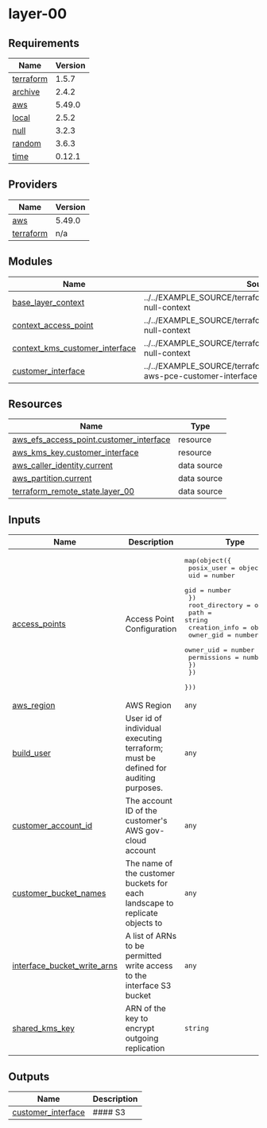 # layer-00

<!-- BEGINNING OF PRE-COMMIT-TERRAFORM DOCS HOOK -->
## Requirements

| Name | Version |
|------|---------|
| <a name="requirement_terraform"></a> [terraform](#requirement\_terraform) | 1.5.7 |
| <a name="requirement_archive"></a> [archive](#requirement\_archive) | 2.4.2 |
| <a name="requirement_aws"></a> [aws](#requirement\_aws) | 5.49.0 |
| <a name="requirement_local"></a> [local](#requirement\_local) | 2.5.2 |
| <a name="requirement_null"></a> [null](#requirement\_null) | 3.2.3 |
| <a name="requirement_random"></a> [random](#requirement\_random) | 3.6.3 |
| <a name="requirement_time"></a> [time](#requirement\_time) | 0.12.1 |

## Providers

| Name | Version |
|------|---------|
| <a name="provider_aws"></a> [aws](#provider\_aws) | 5.49.0 |
| <a name="provider_terraform"></a> [terraform](#provider\_terraform) | n/a |

## Modules

| Name | Source | Version |
|------|--------|---------|
| <a name="module_base_layer_context"></a> [base\_layer\_context](#module\_base\_layer\_context) | ../../EXAMPLE_SOURCE/terraform/shared/modules/terraform-null-context | n/a |
| <a name="module_context_access_point"></a> [context\_access\_point](#module\_context\_access\_point) | ../../EXAMPLE_SOURCE/terraform/shared/modules/terraform-null-context | n/a |
| <a name="module_context_kms_customer_interface"></a> [context\_kms\_customer\_interface](#module\_context\_kms\_customer\_interface) | ../../EXAMPLE_SOURCE/terraform/shared/modules/terraform-null-context | n/a |
| <a name="module_customer_interface"></a> [customer\_interface](#module\_customer\_interface) | ../../EXAMPLE_SOURCE/terraform/s4pce/modules/terraform-aws-pce-customer-interface | n/a |

## Resources

| Name | Type |
|------|------|
| [aws_efs_access_point.customer_interface](https://registry.terraform.io/providers/hashicorp/aws/5.49.0/docs/resources/efs_access_point) | resource |
| [aws_kms_key.customer_interface](https://registry.terraform.io/providers/hashicorp/aws/5.49.0/docs/resources/kms_key) | resource |
| [aws_caller_identity.current](https://registry.terraform.io/providers/hashicorp/aws/5.49.0/docs/data-sources/caller_identity) | data source |
| [aws_partition.current](https://registry.terraform.io/providers/hashicorp/aws/5.49.0/docs/data-sources/partition) | data source |
| [terraform_remote_state.layer_00](https://registry.terraform.io/providers/hashicorp/terraform/latest/docs/data-sources/remote_state) | data source |

## Inputs

| Name | Description | Type | Default | Required |
|------|-------------|------|---------|:--------:|
| <a name="input_access_points"></a> [access\_points](#input\_access\_points) | Access Point Configuration | <pre>map(object({<br/>    posix_user = object({<br/>      uid = number<br/>      gid = number<br/>    })<br/>    root_directory = object({<br/>      path = string<br/>      creation_info = object({<br/>        owner_gid   = number<br/>        owner_uid   = number<br/>        permissions = number<br/>      })<br/>    })<br/>  }))</pre> | n/a | yes |
| <a name="input_aws_region"></a> [aws\_region](#input\_aws\_region) | AWS Region | `any` | n/a | yes |
| <a name="input_build_user"></a> [build\_user](#input\_build\_user) | User id of individual executing terraform; must be defined for auditing purposes. | `any` | n/a | yes |
| <a name="input_customer_account_id"></a> [customer\_account\_id](#input\_customer\_account\_id) | The account ID of the customer's AWS gov-cloud account | `any` | n/a | yes |
| <a name="input_customer_bucket_names"></a> [customer\_bucket\_names](#input\_customer\_bucket\_names) | The name of the customer buckets for each landscape to replicate objects to | `any` | n/a | yes |
| <a name="input_interface_bucket_write_arns"></a> [interface\_bucket\_write\_arns](#input\_interface\_bucket\_write\_arns) | A list of ARNs to be permitted write access to the interface S3 bucket | `any` | n/a | yes |
| <a name="input_shared_kms_key"></a> [shared\_kms\_key](#input\_shared\_kms\_key) | ARN of the key to encrypt outgoing replication | `string` | `null` | no |

## Outputs

| Name | Description |
|------|-------------|
| <a name="output_customer_interface"></a> [customer\_interface](#output\_customer\_interface) | #### S3 |
<!-- END OF PRE-COMMIT-TERRAFORM DOCS HOOK -->

